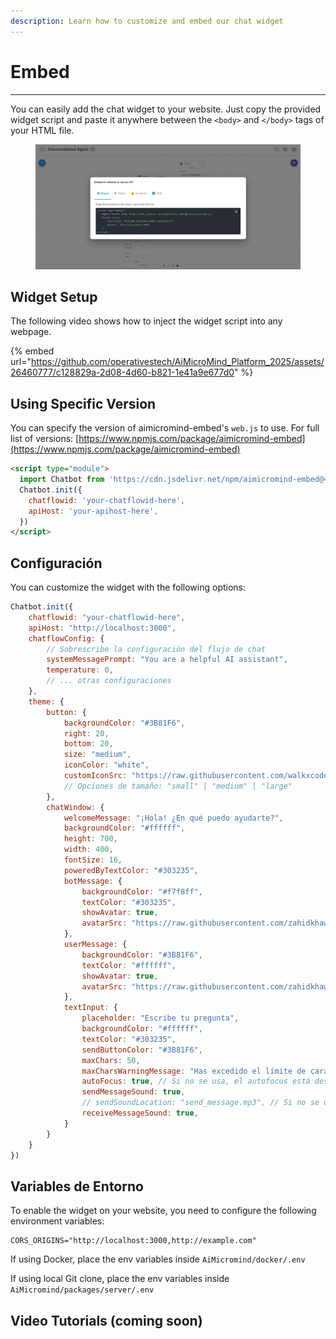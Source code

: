 ```yaml
---
description: Learn how to customize and embed our chat widget
---
```


# Embed

***

You can easily add the chat widget to your website. Just copy the provided widget script and paste it anywhere between the `<body>` and  `</body>`  tags of your HTML file.

<figure><img src="../.gitbook/assets/image (8) (2) (1) (1).png" alt=""><figcaption></figcaption></figure>

## Widget Setup

The following video shows how to inject the widget script into any webpage.

{% embed url="https://github.com/operativestech/AiMicroMind_Platform_2025/assets/26460777/c128829a-2d08-4d60-b821-1e41a9e677d0" %}

## Using Specific Version

You can specify the version of aimicromind-embed's `web.js` to use. For full list of versions: [https://www.npmjs.com/package/aimicromind-embed](https://www.npmjs.com/package/aimicromind-embed)

```html
<script type="module">
  import Chatbot from 'https://cdn.jsdelivr.net/npm/aimicromind-embed@<some-version>/dist/web.js';
  Chatbot.init({
    chatflowid: 'your-chatflowid-here',
    apiHost: 'your-apihost-here',
  })
</script>
```

## Configuración

You can customize the widget with the following options:

```javascript
Chatbot.init({
    chatflowid: "your-chatflowid-here",
    apiHost: "http://localhost:3000",
    chatflowConfig: {
        // Sobrescribe la configuración del flujo de chat
        systemMessagePrompt: "You are a helpful AI assistant",
        temperature: 0,
        // ... otras configuraciones
    },
    theme: {
        button: {
            backgroundColor: "#3B81F6",
            right: 20,
            bottom: 20,
            size: "medium",
            iconColor: "white",
            customIconSrc: "https://raw.githubusercontent.com/walkxcode/dashboard-icons/main/svg/google-messages.svg",
            // Opciones de tamaño: "small" | "medium" | "large"
        },
        chatWindow: {
            welcomeMessage: "¡Hola! ¿En qué puedo ayudarte?",
            backgroundColor: "#ffffff",
            height: 700,
            width: 400,
            fontSize: 16,
            poweredByTextColor: "#303235",
            botMessage: {
                backgroundColor: "#f7f8ff",
                textColor: "#303235",
                showAvatar: true,
                avatarSrc: "https://raw.githubusercontent.com/zahidkhawaja/langchain-chat-nextjs/main/public/parroticon.png",
            },
            userMessage: {
                backgroundColor: "#3B81F6",
                textColor: "#ffffff",
                showAvatar: true,
                avatarSrc: "https://raw.githubusercontent.com/zahidkhawaja/langchain-chat-nextjs/main/public/usericon.png",
            },
            textInput: {
                placeholder: "Escribe tu pregunta",
                backgroundColor: "#ffffff",
                textColor: "#303235",
                sendButtonColor: "#3B81F6",
                maxChars: 50,
                maxCharsWarningMessage: "Has excedido el límite de caracteres. Por favor, ingresa menos de 50 caracteres.",
                autoFocus: true, // Si no se usa, el autofocus está deshabilitado en móvil y habilitado en escritorio. true lo habilita en ambos, false lo deshabilita en ambos.
                sendMessageSound: true,
                // sendSoundLocation: "send_message.mp3", // Si no se usa, se reproducirá el efecto de sonido por defecto si sendSoundMessage es true.
                receiveMessageSound: true,
            }
        }
    }
})
```

## Variables de Entorno

To enable the widget on your website, you need to configure the following environment variables:

```properties
CORS_ORIGINS="http://localhost:3000,http://example.com"
```

If using Docker, place the env variables inside `AiMicromind/docker/.env`

If using local Git clone, place the env variables inside `AiMicromind/packages/server/.env`

## Video Tutorials (coming soon)

